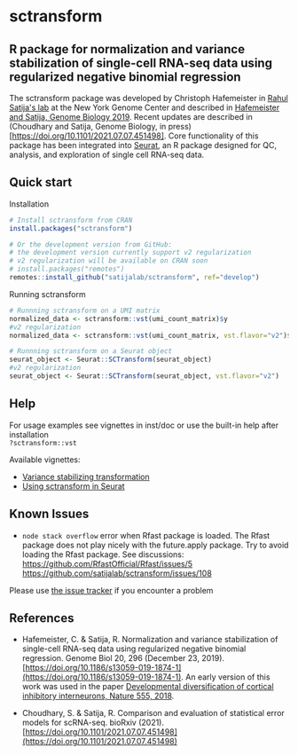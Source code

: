# sctransform
## R package for normalization and variance stabilization of single-cell RNA-seq data using regularized negative binomial regression

The sctransform package was developed by Christoph Hafemeister in [Rahul Satija's lab](https://satijalab.org/) at the New York Genome Center and described in [Hafemeister and Satija, Genome Biology 2019](https://genomebiology.biomedcentral.com/articles/10.1186/s13059-019-1874-1). Recent updates are described in (Choudhary and Satija, Genome Biology, in press)[https://doi.org/10.1101/2021.07.07.451498]. Core functionality of this package has been integrated into [Seurat](https://satijalab.org/seurat/), an R package designed for QC, analysis, and exploration of single cell RNA-seq data.

## Quick start

Installation
```r
# Install sctransform from CRAN
install.packages("sctransform")

# Or the development version from GitHub:
# the development version currently support v2 regularization
# v2 regularization will be available on CRAN soon
# install.packages("remotes")
remotes::install_github("satijalab/sctransform", ref="develop")
```

Running sctransform
```r
# Runnning sctransform on a UMI matrix
normalized_data <- sctransform::vst(umi_count_matrix)$y
#v2 regularization
normalized_data <- sctransform::vst(umi_count_matrix, vst.flavor="v2")$y

# Runnning sctransform on a Seurat object
seurat_object <- Seurat::SCTransform(seurat_object)
#v2 regularization
seurat_object <- Seurat::SCTransform(seurat_object, vst.flavor="v2")


```

## Help

For usage examples see vignettes in inst/doc or use the built-in help after installation  
`?sctransform::vst`  

Available vignettes:  

- [Variance stabilizing transformation](https://rawgit.com/satijalab/sctransform/supp_html/supplement/variance_stabilizing_transformation.html)  
- [Using sctransform in Seurat](https://rawgit.com/satijalab/sctransform/supp_html/supplement/seurat.html)  

## Known Issues

* `node stack overflow` error when Rfast package is loaded. The Rfast package does not play nicely with the future.apply package. Try to avoid loading the Rfast package. See discussions: https://github.com/RfastOfficial/Rfast/issues/5 https://github.com/satijalab/sctransform/issues/108

Please use [the issue tracker](https://github.com/satijalab/sctransform/issues) if you encounter a problem

## References

- Hafemeister, C. & Satija, R. Normalization and variance stabilization of single-cell RNA-seq data using regularized negative binomial regression. Genome Biol 20, 296 (December 23, 2019).  [https://doi.org/10.1186/s13059-019-1874-1](https://doi.org/10.1186/s13059-019-1874-1). An early version of this work was used in the paper [Developmental diversification of cortical inhibitory interneurons, Nature 555, 2018](https://github.com/ChristophH/in-lineage).

- Choudhary, S. & Satija, R. Comparison and evaluation of statistical error models for scRNA-seq. bioRxiv (2021). [https://doi.org/10.1101/2021.07.07.451498](https://doi.org/10.1101/2021.07.07.451498)

